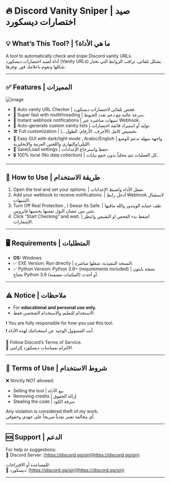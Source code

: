 



# 🔥 Discord Vanity Sniper | صيد اختصارات ديسكورد

#

## 💡 What’s This Tool? | ما هي الأداة؟

A tool to automatically check and snipe Discord vanity URLs.  
أداة لصيد اختصارات ديسكورد (Vanity URLs) بشكل تلقائي، تراقب الروابط التي تختار شكلها وتقوم باعلامك فور توفرها.

---

## ✅ Features | المميزات
![image](https://github.com/user-attachments/assets/a228da76-32f9-431c-9765-a82f543d1ec8)
- 🔗 Auto vanity URL Checker | فحص تلقائي لاختصارات ديسكورد.
- 🚀 Super fast with multithreading | سرعة عالية مع دعم تعدد الخيوط.
- 🔔 Instant webhook notifications | تنبيهات مباشرة عبر Webhook.
- 🎯 Auto-generate custom vanity lists | توليد أو استيراد قائمة اختصارات.
- 🛠️ Full customization | تخصيص كامل (الأحرف، الأرقام، الطول...).
- 🌙 Easy GUI with dark/light mode , Arabic/English | واجهة سهلة تدعم الوضع الليلي/والنهاري واللغتين العربية والإنجليزية.
- 💾 Save/Load settings | حفظ واسترجاع الإعدادات.
- 🔒 100% local (No data collection) | كل العمليات تتم محلياً بدون جمع بيانات.

---

## 🧠 How to Use | طريقة الاستخدام

1. Open the tool and set your options. | شغل الأداة واضبط الإعدادات.
2. Add your webhook to receive notifications. | أدخل رابط Webhook لاستقبال التنبيهات.
3. Turn Off Real Protection , I Swear Its Safe. | طف حمايه الويندوز والله مافيها شي بس عشان التول نفسها يحسبها فايروس.
4. Click “Start Checking” and wait. | اضغط بدء الفحص او التقنيص وانتظر الإشعارات.

---

## 🖥️ Requirements | المتطلبات

- **OS:** Windows  
- ✅ EXE Version: Run directly | النسخة التنفيذية: شغلها مباشرة.  
- ✅ Python Version: Python 3.9+ (requirements included) | نسخة بايثون تحتاج Python 3.9 أو أحدث (المكتبات مضمنة).

---

## ⚠️ Notice | ملاحظات

- For **educational and personal use only.**  
- الاستخدام للتعليم والاستخدام الشخصي فقط.  

❗ You are fully responsible for how you use this tool.  
❗ أنت المسؤول الوحيد عن استخدامك لهذه الأداة.  

📜 Follow Discord’s Terms of Service.  
📜 الالتزام بسياسات ديسكورد إلزامي.

---

## 🚫 Terms of Use | شروط الاستخدام

❌ Strictly NOT allowed:  
- Selling the tool | بيع الأداة    
- Removing credits | إزالة الحقوق  
- Stealing the code | سرقة الكود  

Any violation is considered theft of my work.  
أي مخالفة تعتبر تعدياً صريحاً على جهدي وحقوقي.

---

## 🆘 Support | الدعم

For help or suggestions:  
📨 Discord Server: [https://discord.gg/sjn](https://discord.gg/sjn)

للمساعدة أو الاقتراحات:  
📨 ديسكورد: [https://discord.gg/sjn](https://discord.gg/sjn)

---


